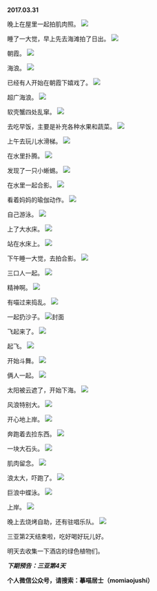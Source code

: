 
          
**2017.03.31**

晚上在屋里一起拍肌肉照。
![](https://mmbiz.qlogo.cn/mmbiz_jpg/uDI3FLln00aTe8I88icNjrUIVGn5LD9Sjcv6NyBUaTOO4GfplaiaDh3V5jNfye1UIibvbWs6ltiaJAhMbrIDt9qITA/0?wx_fmt=jpeg)


睡了一大觉，早上先去海滩拍了日出。
![](https://mmbiz.qlogo.cn/mmbiz_jpg/uDI3FLln00aTe8I88icNjrUIVGn5LD9SjI9qhtQeMjA6Q8K9Q6kIHCeBPfgEjDzIS2nGhHSYyrsUc85oBJzviaFA/0?wx_fmt=jpeg)


朝霞。
![](https://mmbiz.qlogo.cn/mmbiz_jpg/uDI3FLln00aTe8I88icNjrUIVGn5LD9Sjx4G22dibpQicBbFwOcQU980NN68nL5aCtzumdicu1NTbw4ibicW1Dx1dTkA/0?wx_fmt=jpeg)


海浪。
![](https://mmbiz.qlogo.cn/mmbiz_jpg/uDI3FLln00aTe8I88icNjrUIVGn5LD9SjcqNxT5znSOIgEAFvuUiaysQtNYNHibuiaMlwsuGQVWTRCAJbdicOkicGPlw/0?wx_fmt=jpeg)


已经有人开始在朝霞下嬉戏了。
![](https://mmbiz.qlogo.cn/mmbiz_jpg/uDI3FLln00aTe8I88icNjrUIVGn5LD9SjFiaEZ9mZoiaLUNMHBRj0edQhpVd0ibfPEeJXibGA08XqfWERhr8WPw8VwA/0?wx_fmt=jpeg)


超广海浪。
![](https://mmbiz.qlogo.cn/mmbiz_jpg/uDI3FLln00aTe8I88icNjrUIVGn5LD9SjdElxic2pA4xadgcGsDsSya6utk6o9fxp71x0iaFk4bFjFyqaSjJkspcg/0?wx_fmt=jpeg)


软壳蟹四处乱窜。
![](https://mmbiz.qlogo.cn/mmbiz_jpg/uDI3FLln00aTe8I88icNjrUIVGn5LD9SjzbvnCZT96AYBU4mxKhEaoEHSliaR4YAPURVGLoNdgiapYlbPbR0RiawhA/0?wx_fmt=jpeg)


去吃早饭，主要是补充各种水果和蔬菜。
![](https://mmbiz.qlogo.cn/mmbiz_jpg/uDI3FLln00aTe8I88icNjrUIVGn5LD9SjXiavQbKUiaS7WUHLgYLvVSiatXBLHjO255pJnA9qDCOMDHicffrVg0KlicA/0?wx_fmt=jpeg)


上午去玩儿水滑梯。
![](https://mmbiz.qlogo.cn/mmbiz_jpg/uDI3FLln00aTe8I88icNjrUIVGn5LD9SjnCicm9hNbrEfY9cVWPb2FX8c0nQzHzHNevu851AyKh6YmUTRV6dKynw/0?wx_fmt=jpeg)


在水里扑腾。
![](https://mmbiz.qlogo.cn/mmbiz_jpg/uDI3FLln00aTe8I88icNjrUIVGn5LD9SjKvuIwrOB1SRaLdJEPI4mUCicCF2xwc3qica3uOtNTn8pjyOAwUc79oDQ/0?wx_fmt=jpeg)


发现了一只小蜥蜴。
![](https://mmbiz.qlogo.cn/mmbiz_jpg/uDI3FLln00aTe8I88icNjrUIVGn5LD9Sjc6mIg4lJ3arxKQOzE6UnAusy8gC1Pm80eb9KSFs7K3pSZVrIox2aLA/0?wx_fmt=jpeg)


在水里一起合影。
![](https://mmbiz.qlogo.cn/mmbiz_jpg/uDI3FLln00aTe8I88icNjrUIVGn5LD9SjJCycEbHNjdHYTYjoGloHhAtQS55w1tsNCcY3JqbvyjdudDusU6Pd3A/0?wx_fmt=jpeg)


看着妈妈的瑜伽动作。
![](https://mmbiz.qlogo.cn/mmbiz_jpg/uDI3FLln00aTe8I88icNjrUIVGn5LD9Sj7Z9CN7icMYicfpmEujeSqIbF7icCyQmIoSG5DZDrgTHRL5AY18fUjA02Q/0?wx_fmt=jpeg)


自己游泳。
![](https://mmbiz.qlogo.cn/mmbiz_jpg/uDI3FLln00aTe8I88icNjrUIVGn5LD9Sj96q4VlGmFyW9bUxzuNiaLDdXzW3COeyCljIPa9KJSP91B3NExRwDicVQ/0?wx_fmt=jpeg)


上了大水床。
![](https://mmbiz.qlogo.cn/mmbiz_jpg/uDI3FLln00aTe8I88icNjrUIVGn5LD9SjHibJaBRs9mse58TUS8mP45NbslokPZJiapRibMYe9Ixsq6tWmFibwCCL6A/0?wx_fmt=jpeg)


站在水床上。
![](https://mmbiz.qlogo.cn/mmbiz_jpg/uDI3FLln00aTe8I88icNjrUIVGn5LD9SjqGI7pPOyTSG9HgaqVcSSlR7asKYjkfGtibbYgGgJ89VQ62fGuGZdrVA/0?wx_fmt=jpeg)


下午睡一大觉，去拍合影。
![](https://mmbiz.qlogo.cn/mmbiz_jpg/uDI3FLln00aTe8I88icNjrUIVGn5LD9SjDktov12DS0mHJBL67NkOapOTbXbR46M9lxNHGcJr7JkcVS1ZNj8Fsw/0?wx_fmt=jpeg)


三口人一起。
![](https://mmbiz.qlogo.cn/mmbiz_jpg/uDI3FLln00aTe8I88icNjrUIVGn5LD9SjibJX7Y8b0jPNxnV0ZfnAoMWv6LTjj4ysZXAldVPtic3Uje5Sddn1XKMQ/0?wx_fmt=jpeg)


精神啊。
![](https://mmbiz.qlogo.cn/mmbiz_jpg/uDI3FLln00aTe8I88icNjrUIVGn5LD9SjT6MLyniatcmAWm1ajRtCzbOSkIj7T1M2hWO3YiaY1pSuiabRKBuAfYa1A/0?wx_fmt=jpeg)


有喵过来捣乱。
![](https://mmbiz.qlogo.cn/mmbiz_jpg/uDI3FLln00aTe8I88icNjrUIVGn5LD9SjfDLw8ej1rgHFvibRFhPicwWqAg2gb8ibX7GVfa4vvEnicMPMOtoWUFXQOw/0?wx_fmt=jpeg)


一起扔沙子。
![](https://mmbiz.qlogo.cn/mmbiz_jpg/uDI3FLln00aTe8I88icNjrUIVGn5LD9SjGhDQdzwgzSgAah82nlQYtutsrZyXflNkShXdHGn20NIoibB0Tpicia9Cg/0?wx_fmt=jpeg)封面


飞起来了。
![](https://mmbiz.qlogo.cn/mmbiz_jpg/uDI3FLln00aTe8I88icNjrUIVGn5LD9Sjic0xfxrIvmbU4uDiaCQEnQcGJicNsgThLGT0V77ZYichnj5E9OJVgNDKCQ/0?wx_fmt=jpeg)


起飞。
![](https://mmbiz.qlogo.cn/mmbiz_jpg/uDI3FLln00aTe8I88icNjrUIVGn5LD9SjDO88fHcfKdzpXb4fELSZpRsf5nzxnDlfjib32JibN6JuK6iaIuic6iamQWA/0?wx_fmt=jpeg)


开始斗舞。
![](https://mmbiz.qlogo.cn/mmbiz_jpg/uDI3FLln00aTe8I88icNjrUIVGn5LD9Sjz4ZmOwML0LeOuXibnPpXpQPSmLTnibsTuWGCIbed6vOp64OSN6EIHpiaA/0?wx_fmt=jpeg)


俩人一起。
![](https://mmbiz.qlogo.cn/mmbiz_jpg/uDI3FLln00aTe8I88icNjrUIVGn5LD9SjDAaJNV4eadBecRAWWaUoibyIfZ3b67Gib8xAWbs77RonvUdGD0rDxTKg/0?wx_fmt=jpeg)


太阳被云遮了，开始下海。
![](https://mmbiz.qlogo.cn/mmbiz_jpg/uDI3FLln00aTe8I88icNjrUIVGn5LD9SjTv4D1FGDjVy3h8lm8wz4YcOHXhgJCtqfr6ZTxkIw8L6PSWBzAeVIvA/0?wx_fmt=jpeg)


风浪特别大。
![](https://mmbiz.qlogo.cn/mmbiz_jpg/uDI3FLln00aTe8I88icNjrUIVGn5LD9SjC9f57hoIvrKmEIFj2ehPDuRTMVkyyzgxZ7DarEAYPEXIVXl4UxF0Fw/0?wx_fmt=jpeg)


开心地上岸。
![](https://mmbiz.qlogo.cn/mmbiz_jpg/uDI3FLln00aTe8I88icNjrUIVGn5LD9Sjib4MDmydf2Dy9f9ticsvvUddNphRBc08hxQkf0g3zEdFd5hPYwQFUrvQ/0?wx_fmt=jpeg)


奔跑着去捡东西。
![](https://mmbiz.qlogo.cn/mmbiz_jpg/uDI3FLln00aTe8I88icNjrUIVGn5LD9SjrNBc30dTlxX7ibOFouCPOFd3ZibdgKa53d939UnzRk0FK0ibAVjQ1ViccQ/0?wx_fmt=jpeg)


一块大石头。
![](https://mmbiz.qlogo.cn/mmbiz_jpg/uDI3FLln00aTe8I88icNjrUIVGn5LD9SjliaDOZ4cu0LqickCKd75KURJiaTEyxCjFohiaTecYSlVFVvQDGyylBlaSg/0?wx_fmt=jpeg)


肌肉留念。
![](https://mmbiz.qlogo.cn/mmbiz_jpg/uDI3FLln00aTe8I88icNjrUIVGn5LD9SjHYXhKCMWRrI3URfzof8cbeDtp5V9hRhamLibaENwkscBOPrmea9gzwA/0?wx_fmt=jpeg)


浪太大，吓跑了。
![](https://mmbiz.qlogo.cn/mmbiz_jpg/uDI3FLln00aTe8I88icNjrUIVGn5LD9SjshFXCIoVG9q2MpKrcahxqKQGot5Q3YY21zAXCfqx9iccg1fGYGibanUA/0?wx_fmt=jpeg)


巨浪中蝶泳。
![](https://mmbiz.qlogo.cn/mmbiz_jpg/uDI3FLln00aTe8I88icNjrUIVGn5LD9SjdySXSzlJCWLElWQ4ddAnbBHzz2U0yVjhhHloarFgWAkrFfcRwDkvBQ/0?wx_fmt=jpeg)


上岸。
![](https://mmbiz.qlogo.cn/mmbiz_jpg/uDI3FLln00aTe8I88icNjrUIVGn5LD9Sj9MdsDk5fMGwiauiajqUoyHGia1p2bicJDeib5fzGhsaDqWyGhJMcqT2vOpg/0?wx_fmt=jpeg)


晚上去烧烤自助，还有驻唱乐队。
![](https://mmbiz.qlogo.cn/mmbiz_jpg/uDI3FLln00aTe8I88icNjrUIVGn5LD9Sjob2GpLL6OQfMevUH3JDeibYbcbc58zicjmStKVVgDtdLOMkYYrWeicoiaQ/0?wx_fmt=jpeg)


三亚第2天结束啦，吃好喝好玩儿好。

明天去收集一下酒店的绿色植物们。


***下期预告：三亚第4天***


**个人微信公众号，请搜索：摹喵居士（momiaojushi）**

        